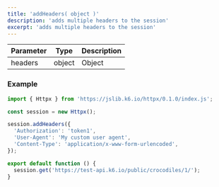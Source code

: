 ```yaml
---
title: 'addHeaders( object )'
description: 'adds multiple headers to the session'
excerpt: 'adds multiple headers to the session'
---
```



| Parameter   | Type         | Description                |
|-------------|--------------|----------------------------|
| headers     | object       | Object                     |


### Example

<CodeGroup labels={[]}>

```javascript
import { Httpx } from 'https://jslib.k6.io/httpx/0.1.0/index.js';

const session = new Httpx();

session.addHeaders({
  'Authorization': 'token1',
  'User-Agent': 'My custom user agent',
  'Content-Type': 'application/x-www-form-urlencoded',
});

export default function () {
  session.get('https://test-api.k6.io/public/crocodiles/1/');
}
```

</CodeGroup>